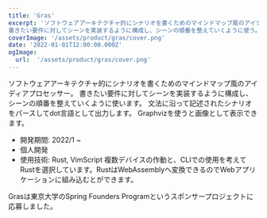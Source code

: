 ```yaml
---
title: 'Gras'
excerpt: 'ソフトウェアアーキテクチャ的にシナリオを書くためのマインドマップ風のアイディアプロセッサー
書きたい要件に対してシーンを実装するように構成し、シーンの順番を整えていくように使う。'
coverImage: '/assets/product/gras/cover.png'
date: '2022-01-01T12:00:00.000Z'
ogImage:
  url:  '/assets/product/gras/cover.png'
---
```


ソフトウェアアーキテクチャ的にシナリオを書くためのマインドマップ風のアイディアプロセッサー。
書きたい要件に対してシーンを実装するように構成し、シーンの順番を整えていくように使います。
文法に沿って記述されたシナリオをパースしてdot言語として出力します。
Graphvizを使うと画像として表示できます。

- 開発期間: 2022/1 ~
- 個人開発
- 使用技術: Rust, VimScript
複数デバイスの作動と、CLIでの使用を考えてRustを選択しています。RustはWebAssemblyへ変換できるのでWebアプリケーションに組み込むとができます。

Grasは東京大学のSpring Founders Programというスポンサープロジェクトに応募しました。